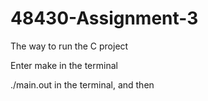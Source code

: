 # 48430-Assignment-3

The way to run the C project

Enter make in the terminal

./main.out in the terminal, and then

